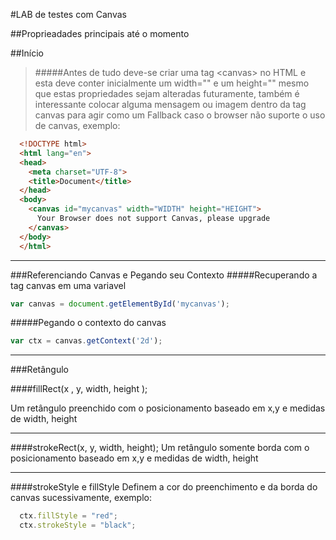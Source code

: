 #LAB de testes com Canvas

##Proprieadades principais até o momento

##Início
>#####Antes de tudo deve-se criar uma tag <canvas\> no HTML e esta deve conter inicialmente um width="" e um height="" mesmo que estas propriedades sejam alteradas futuramente, também é interessante colocar alguma mensagem ou imagem dentro da tag canvas para agir como um Fallback caso o browser não suporte o uso de canvas, exemplo:

```html
  <!DOCTYPE html>
  <html lang="en">
  <head>
  	<meta charset="UTF-8">
  	<title>Document</title>
  </head>
  <body>
  	<canvas id="mycanvas" width="WIDTH" height="HEIGHT">
  	  Your Browser does not support Canvas, please upgrade
  	</canvas>
  </body>
  </html>
```

---------------------------------------------

###Referenciando Canvas e Pegando seu Contexto
#####Recuperando a tag canvas em uma variavel
```javascript
var canvas = document.getElementById('mycanvas');
```

#####Pegando o contexto do canvas
```javascript
var ctx = canvas.getContext('2d');
```

-----------------------------------------------

###Retângulo


####fillRect(x , y, width, height );

Um retângulo preenchido com o posicionamento baseado em x,y e medidas de width, height

-----------------------------------------------
####strokeRect(x, y, width, height);
Um retângulo somente borda com o posicionamento baseado em x,y e medidas de width, height

-----------------------------------------------

####strokeStyle e fillStyle
Definem a cor do preenchimento e da borda do canvas sucessivamente, exemplo:
```javascript
  ctx.fillStyle = "red";
  ctx.strokeStyle = "black";
```